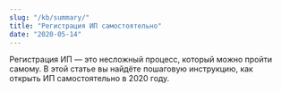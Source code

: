 ```yaml
---
slug: "/kb/summary/"
title: "Регистрация ИП самостоятельно"
date: "2020-05-14"
---
```


Регистрация ИП&nbsp;&mdash; это несложный процесс, который можно пройти самому. В&nbsp;этой статье вы&nbsp;найдёте пошаговую инструкцию, как открыть&nbsp;ИП самостоятельно в&nbsp;2020 году.
